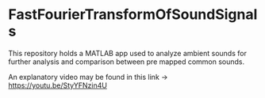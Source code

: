# FastFourierTransformOfSoundSignals

This repository holds a MATLAB app used to analyze ambient sounds for further analysis and comparison between pre mapped common sounds.


An explanatory video may be found in this link -> https://youtu.be/StyYFNzin4U
